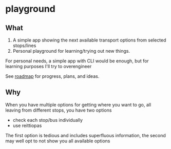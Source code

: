 # playground

## What

1. A simple app showing the next available transport options from selected stops/lines
2. Personal playground for learning/trying out new things.

For personal needs, a simple app with CLI would be enough, but for learning purposes I'll try to overengineer

See [roadmap](roadmap.md) for progress, plans, and ideas.

## Why

When you have multiple options for getting where you want to go, all leaving from different stops, you have two options

* check each stop/bus individually
* use reittiopas

The first option is tedious and includes superfluous information, the second may well opt to not show you all available options
